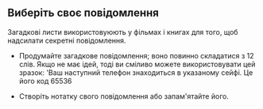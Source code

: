 ## Виберіть своє повідомлення

Загадкові листи використовуюють у фільмах і книгах для того, щоб надсилати секретні повідомлення.

+ Продумайте загадкове повідомлення; воно повинно складатися з 12 слів. Якщо не має ідей, тоді ви сміливо можете використовувати цей зразок: 'Ваш наступний телефон знаходиться в указаному сейфі. Це його код 65536

+ Створіть нотатку свого повідомлення або запам'ятайте його.